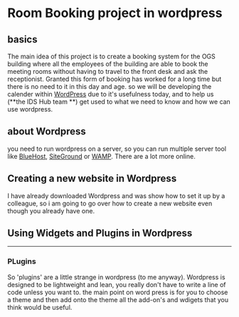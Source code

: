 # Room Booking project in wordpress

## basics

The main idea of this project is to create a booking system for the OGS building where all the employees of the building are able to book the meeting rooms without having to travel to the front desk and ask the receptionist. Granted this form of booking has worked for a long time but there is no need to it in this day and age. so we will be developing the calender within [WordPress](https://wordpress.org/) due to it's usefulness today, and to help us (**the IDS Hub team **) get used to what we need to know and how we can use wordpress.

## about Wordpress

you need to run wordpress on a server, so you can run multiple server tool like [BlueHost](https://www.bluehost.com/special/wpbeginner), [SiteGround](https://www.siteground.com/wpbeginner?afcode=af67d756d15d1e67907ce65f3bbe8e03&campaign=custombeginner) or [WAMP](http://www.wampserver.com/en/). There are a lot more online.

## Creating a new website in Wordpress

I have already downloaded Wordpress and was show how to set it up by a colleague, so i am going to go over how to create a new website even though you already have one.



## Using Widgets and Plugins in Wordpress
___
### PLugins
So 'plugins' are a little strange in wordpress (to me anyway). Wordpress is designed to be lightweight and lean, you really don't have to write a line of code unless you want to. the main point on word press is for you to choose a theme and then add onto the theme all the add-on's and wdigets that you think would be useful.
